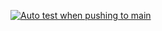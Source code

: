 [![Auto test when pushing to main](https://github.com/MartinCornelius/P6-Backgammon/actions/workflows/auto_test.yml/badge.svg?event=push)](https://github.com/MartinCornelius/P6-Backgammon/actions/workflows/auto_test.yml)
